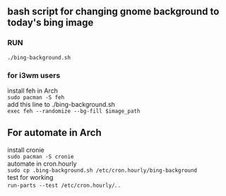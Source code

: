 ## bash script for changing gnome background to today's bing image
### RUN
`
./bing-background.sh
`
### for i3wm users
install feh in Arch
<br/>
`
sudo pacman -S feh
`
<br/>
add this line to ./bing-background.sh
<br/>
`
exec feh --randomize --bg-fill $image_path
`
## For automate in Arch
install cronie
<br/>
`
sudo pacman -S cronie
`
<br/>
automate in cron.hourly
<br/>
`
sudo cp .bing-background.sh /etc/cron.hourly/bing-background
`
<br/>
test for working
<br/>
`
run-parts --test /etc/cron.hourly/
`.
.

